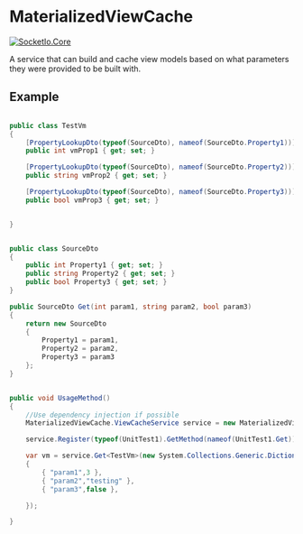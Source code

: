 # MaterializedViewCache
[![SocketIo.Core](https://img.shields.io/nuget/v/MaterializedViewCache.svg?maxAge=2592000)](https://www.nuget.org/packages/MaterializedViewCache/)

A service that can build and cache view models based on what parameters they were provided to be built with.

## Example

```csharp

public class TestVm
{
	[PropertyLookupDto(typeof(SourceDto), nameof(SourceDto.Property1))]
	public int vmProp1 { get; set; }

	[PropertyLookupDto(typeof(SourceDto), nameof(SourceDto.Property2))]
	public string vmProp2 { get; set; }

	[PropertyLookupDto(typeof(SourceDto), nameof(SourceDto.Property3))]
	public bool vmProp3 { get; set; }


}


public class SourceDto
{
	public int Property1 { get; set; }
	public string Property2 { get; set; }
	public bool Property3 { get; set; }
}

public SourceDto Get(int param1, string param2, bool param3)
{
	return new SourceDto
	{
		Property1 = param1,
		Property2 = param2,
		Property3 = param3
	};
}


public void UsageMethod()
{
	//Use dependency injection if possible
	MaterializedViewCache.ViewCacheService service = new MaterializedViewCache.ViewCacheService();

	service.Register(typeof(UnitTest1).GetMethod(nameof(UnitTest1.Get)),this);

	var vm = service.Get<TestVm>(new System.Collections.Generic.Dictionary<string, object>
	{
		{ "param1",3 },
		{ "param2","testing" },
		{ "param3",false },

	});

}

```